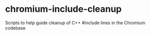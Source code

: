 # chromium-include-cleanup
Scripts to help guide cleanup of C++ #include lines in the Chromium codebase
